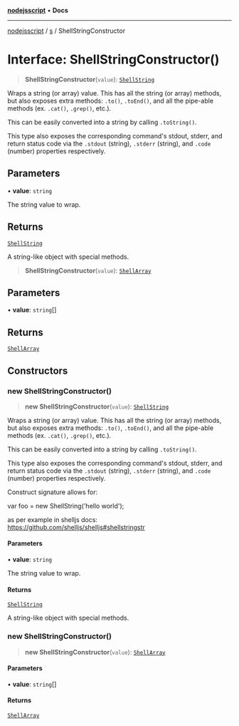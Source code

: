 [**nodejsscript**](../../../README.md) • **Docs**

***

[nodejsscript](../../../README.md) / [s](../README.md) / ShellStringConstructor

# Interface: ShellStringConstructor()

> **ShellStringConstructor**(`value`): [`ShellString`](../type-aliases/ShellString.md)

Wraps a string (or array) value. This has all the string (or array) methods,
but also exposes extra methods: `.to()`, `.toEnd()`, and all the pipe-able
methods (ex. `.cat()`, `.grep()`, etc.).

This can be easily converted into a string by calling `.toString()`.

This type also exposes the corresponding command's stdout, stderr, and return status
code via the `.stdout` (string), `.stderr` (string), and `.code` (number) properties
respectively.

## Parameters

• **value**: `string`

The string value to wrap.

## Returns

[`ShellString`](../type-aliases/ShellString.md)

A string-like object with special methods.

> **ShellStringConstructor**(`value`): [`ShellArray`](../type-aliases/ShellArray.md)

## Parameters

• **value**: `string`[]

## Returns

[`ShellArray`](../type-aliases/ShellArray.md)

## Constructors

### new ShellStringConstructor()

> **new ShellStringConstructor**(`value`): [`ShellString`](../type-aliases/ShellString.md)

Wraps a string (or array) value. This has all the string (or array) methods,
but also exposes extra methods: `.to()`, `.toEnd()`, and all the pipe-able
methods (ex. `.cat()`, `.grep()`, etc.).

This can be easily converted into a string by calling `.toString()`.

This type also exposes the corresponding command's stdout, stderr, and return status
code via the `.stdout` (string), `.stderr` (string), and `.code` (number) properties
respectively.

Construct signature allows for:

var foo = new ShellString('hello world');

as per example in shelljs docs:
https://github.com/shelljs/shelljs#shellstringstr

#### Parameters

• **value**: `string`

The string value to wrap.

#### Returns

[`ShellString`](../type-aliases/ShellString.md)

A string-like object with special methods.

### new ShellStringConstructor()

> **new ShellStringConstructor**(`value`): [`ShellArray`](../type-aliases/ShellArray.md)

#### Parameters

• **value**: `string`[]

#### Returns

[`ShellArray`](../type-aliases/ShellArray.md)
